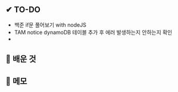 ## ✔ TO-DO
- 백준 if문 풀어보기 with nodeJS
- TAM notice dynamoDB 테이블 추가 후 에러 발생하는지 안하는지 확인
- 


## 💾 배운 것


## 📝 메모
